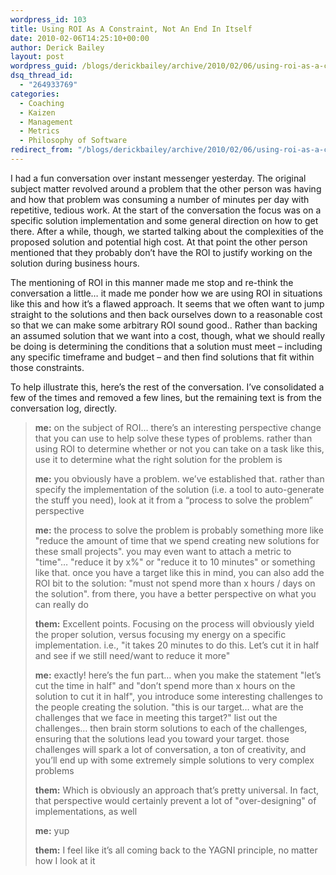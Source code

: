 ```yaml
---
wordpress_id: 103
title: Using ROI As A Constraint, Not An End In Itself
date: 2010-02-06T14:25:10+00:00
author: Derick Bailey
layout: post
wordpress_guid: /blogs/derickbailey/archive/2010/02/06/using-roi-as-a-constraint-not-an-end-in-itself.aspx
dsq_thread_id:
  - "264933769"
categories:
  - Coaching
  - Kaizen
  - Management
  - Metrics
  - Philosophy of Software
redirect_from: "/blogs/derickbailey/archive/2010/02/06/using-roi-as-a-constraint-not-an-end-in-itself.aspx/"
---
```

I had a fun conversation over instant messenger yesterday. The original subject matter revolved around a problem that the other person was having and how that problem was consuming a number of minutes per day with repetitive, tedious work. At the start of the conversation the focus was on a specific solution implementation and some general direction on how to get there. After a while, though, we started talking about the complexities of the proposed solution and potential high cost. At that point the other person mentioned that they probably don’t have the ROI to justify working on the solution during business hours.

The mentioning of ROI in this manner made me stop and re-think the conversation a little… it made me ponder how we are using ROI in situations like this and how it’s a flawed approach. It seems that we often want to jump straight to the solutions and then back ourselves down to a reasonable cost so that we can make some arbitrary ROI sound good.. Rather than backing an assumed solution that we want into a cost, though, what we should really be doing is determining the conditions that a solution must meet – including any specific timeframe and budget – and then find solutions that fit within those constraints.

To help illustrate this, here’s the rest of the conversation. I’ve consolidated a few of the times and removed a few lines, but the remaining text is from the conversation log, directly.

> **me:** on the subject of ROI&#8230; there&#8217;s an interesting perspective change that you can use to help solve these types of problems. rather than using ROI to determine whether or not you can take on a task like this, use it to determine what the right solution for the problem is
> 
> **me:** you obviously have a problem. we&#8217;ve established that. rather than specify the implementation of the solution (i.e. a tool to auto-generate the stuff you need), look at it from a “process to solve the problem” perspective
> 
> **me:** the process to solve the problem is probably something more like "reduce the amount of time that we spend creating new solutions for these small projects". you may even want to attach a metric to "time"&#8230; "reduce it by x%" or "reduce it to 10 minutes" or something like that. once you have a target like this in mind, you can also add the ROI bit to the solution: "must not spend more than x hours / days on the solution". from there, you have a better perspective on what you can really do
> 
> **them:** Excellent points. Focusing on the process will obviously yield the proper solution, versus focusing my energy on a specific implementation. i.e., "it takes 20 minutes to do this. Let&#8217;s cut it in half and see if we still need/want to reduce it more"
> 
> **me:** exactly! here&#8217;s the fun part&#8230; when you make the statement "let&#8217;s cut the time in half" and "don&#8217;t spend more than x hours on the solution to cut it in half", you introduce some interesting challenges to the people creating the solution. "this is our target&#8230; what are the challenges that we face in meeting this target?" list out the challenges&#8230; then brain storm solutions to each of the challenges, ensuring that the solutions lead you toward your target. those challenges will spark a lot of conversation, a ton of creativity, and you&#8217;ll end up with some extremely simple solutions to very complex problems
> 
> **them:** Which is obviously an approach that&#8217;s pretty universal. In fact, that perspective would certainly prevent a lot of "over-designing" of implementations, as well
> 
> **me:** yup
> 
> **them:** I feel like it&#8217;s all coming back to the YAGNI principle, no matter how I look at it